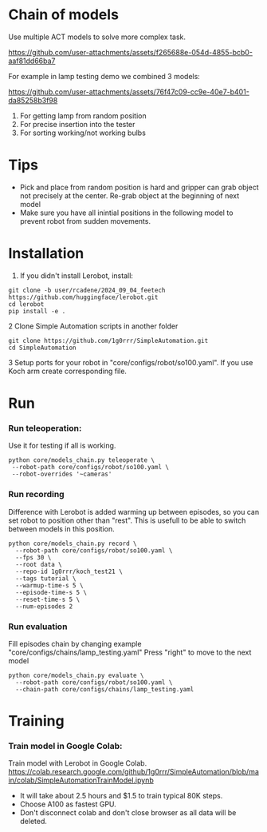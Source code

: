 # Chain of models

Use multiple ACT models to solve more complex task.

https://github.com/user-attachments/assets/f265688e-054d-4855-bcb0-aaf81dd66ba7

For example in lamp testing demo we combined 3 models:


https://github.com/user-attachments/assets/76f47c09-cc9e-40e7-b401-da85258b3f98


1. For getting lamp from random position
2. For precise insertion into the tester
3. For sorting working/not working bulbs

# Tips

-   Pick and place from random position is hard and gripper can grab object not precisely at the center. Re-grab object at the beginning of next model
-   Make sure you have all inintial positions in the following model to prevent robot from sudden movements.

# Installation

1.  If you didn't install Lerobot, install:

```
git clone -b user/rcadene/2024_09_04_feetech https://github.com/huggingface/lerobot.git
cd lerobot
pip install -e .
```

2 Clone Simple Automation scripts in another folder

```
git clone https://github.com/1g0rrr/SimpleAutomation.git
cd SimpleAutomation
```

3 Setup ports for your robot in "core/configs/robot/so100.yaml". If you use Koch arm create corresponding file.

# Run

### Run teleoperation:

Use it for testing if all is working.

```
python core/models_chain.py teleoperate \
 --robot-path core/configs/robot/so100.yaml \
 --robot-overrides '~cameras'
```

### Run recording

Difference with Lerobot is added warming up between episodes, so you can set robot to position other than "rest". This is usefull to be able to switch between models in this position.

```
python core/models_chain.py record \
  --robot-path core/configs/robot/so100.yaml \
  --fps 30 \
  --root data \
  --repo-id 1g0rrr/koch_test21 \
  --tags tutorial \
  --warmup-time-s 5 \
  --episode-time-s 5 \
  --reset-time-s 5 \
  --num-episodes 2
```

### Run evaluation

Fill episodes chain by changing example "core/configs/chains/lamp_testing.yaml"
Press "right" to move to the next model

```
python core/models_chain.py evaluate \
  --robot-path core/configs/robot/so100.yaml \
  --chain-path core/configs/chains/lamp_testing.yaml
```

# Training

### Train model in Google Colab:

Train model with Lerobot in Google Colab.
https://colab.research.google.com/github/1g0rrr/SimpleAutomation/blob/main/colab/SimpleAutomationTrainModel.ipynb

-   It will take about 2.5 hours and $1.5 to train typical 80K steps.
-   Choose A100 as fastest GPU.
-   Don't disconnect colab and don't close browser as all data will be deleted.
